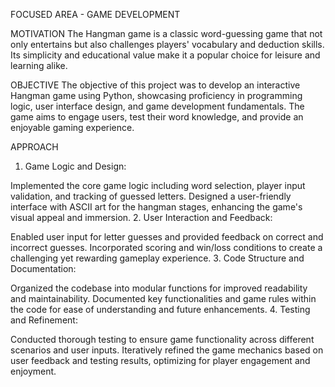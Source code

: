 FOCUSED AREA - GAME DEVELOPMENT

MOTIVATION
The Hangman game is a classic word-guessing game that not only entertains but also challenges players' vocabulary and deduction skills. Its simplicity and educational value make it a popular choice for leisure and learning alike.

OBJECTIVE
The objective of this project was to develop an interactive Hangman game using Python, showcasing proficiency in programming logic, user interface design, and game development fundamentals. The game aims to engage users, test their word knowledge, and provide an enjoyable gaming experience.

APPROACH

1. Game Logic and Design:

Implemented the core game logic including word selection, player input validation, and tracking of guessed letters.
Designed a user-friendly interface with ASCII art for the hangman stages, enhancing the game's visual appeal and immersion.
2. User Interaction and Feedback:

Enabled user input for letter guesses and provided feedback on correct and incorrect guesses.
Incorporated scoring and win/loss conditions to create a challenging yet rewarding gameplay experience.
3. Code Structure and Documentation:

Organized the codebase into modular functions for improved readability and maintainability.
Documented key functionalities and game rules within the code for ease of understanding and future enhancements.
4. Testing and Refinement:

Conducted thorough testing to ensure game functionality across different scenarios and user inputs.
Iteratively refined the game mechanics based on user feedback and testing results, optimizing for player engagement and enjoyment.
